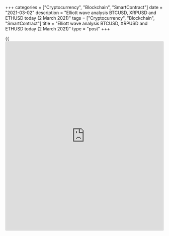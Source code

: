+++
categories = ["Cryptocurrency", "Blockchain", "SmartContract"]
date = "2021-03-02"
description = "Elliott wave analysis BTCUSD, XRPUSD and ETHUSD today (2 March 2021)"
tags = ["Cryptocurrency", "Blockchain", "SmartContract"]
title = "Elliott wave analysis BTCUSD, XRPUSD and ETHUSD today (2 March 2021)"
type = "post"
+++

{{<iframe id="large-banner" src="https://www.bounty.group/#slide=28.0" width="100%" height="600" scrolling="no" style="border: 0px solid rgb(216, 221, 230); border-radius: 3px;">}}

2021-03-02

2021-03-02

Short-term forecast for BTCUSD, XRPUSD and ETHUSD 02.03.2021Roman Onegin

I welcome my readers!

I have prepared a short-term cryptocurrency forecast based on Elliott
wave analysis of Bitcoin, Ripple, and Ethereum. I offer entry signals to
trade each cryptocurrency.

The Ripple price chart is forming the final leg of the bearish impulse.
Bitcoin and Ethereum continue forming the linking waves in the double
zigzags.

The article covers the following subjects:

## Elliott wave Bitcoin analysis

The BTCUSD market finished a large upward impulse wave, which is
composed of the sub-waves [1]-[2]-[3]-[4]-[5]. Next, the market has
started declining, forming a bearish double zigzag. The first sub-wave
of this zigzag, wave [W], has completed. Wave [W] is also a double
zigzag. The Bitcoin price is rising in the linking wave [X], which
should end at a level of 52500.00, a little higher than the previous
high marked by wave (X). At level 52500.00, wave [X] will reach the
Fibonacci ratio of 61.8% of wave [W].

### Trading plan for [BTCUSD][1] today:

Buy 49100.50, TP 52500.00

* * *

## Elliott wave Ripple analysis

After the linking down wave (X) finished, there has started a new
downward zigzag, composed of the sub-waves [A]-[B]-[C]. There have
completed wave [A] and the upward corrective wave [B], which is a triple
zigzag. The price is now declining in wave [C], which is an impulse.
Corrective wave (4) of impulse [C] is a skewed triangle and seems to
have completed. Therefore, the market should be declining in the final
wave (5) towards a level of 0.300.

### Trading plan for [XRPUSD][2] today:

Sell 0.441, TP 0.300

* * *

## Elliott wave Ethereum analysis

After a large bullish wave C completed as a five-wave impulse, there has
started unfolding a new corrective pattern. There is likely to be
forming a bearish double zigzag W-X-Y. The first zigzag-shaped W looks
complete, so the price is now rising in wave X. The price is expected to
reach the high at 1710.00, made by correction [B]. At level 1710.00,
wave X will slightly exceed the Fibonacci level of 50% of wave W.

### Trading plan for [ETHUSD][3] **** today:

Buy 1567.49, TP 1710.00

* * *

P.S. Did you like my article? Share it in social networks: it will be
the best “thank you" :)

Ask me questions and comment below. I’ll be glad to answer your
questions and give necessary explanations.

 **Useful links:**

  * I recommend trying to trade with a reliable broker [here][4]. The system allows you to trade by yourself or copy successful traders from all across the globe.
  * Use my promo-code BLOG for getting deposit bonus 50% on LiteForex platform. Just enter this code in the appropriate field while [depositing][5] your trading account.
  * Telegram chat for traders: <t.me/liteforexengchat>. We are sharing the signals and trading experience
  * Telegram channel with high-quality analytics, Forex reviews, training articles, and other useful things for traders <t.me/liteforex>



## Price chart of BTCUSD in real time mode

The content of this article reflects the author’s opinion and does not
necessarily reflect the official position of LiteForex. The material
published on this page is provided for informational purposes only and
should not be considered as the provision of investment advice for the
purposes of Directive 2004/39/EC.

Rate this article:

{{value}}

( {{count}} {{title}} )

   1. my.liteforex.com/trading/chart?symbol=BTCUSD
   2. my.liteforex.com/trading/chart?symbol=XRPUSD
   3. my.liteforex.com/trading/chart?symbol=ETHUSD
   4. my.liteforex.com/?category=analysts-opinions&slug=short-term-forecast-for-[BTC](https://www.playgroundfx.com/blog/who-is-the-creator-of-bitcoin/)usd-xrpusd-and-ethusd-02032021&openPopup=%2Fregistration%2Fpopup&utm_source=blog&utm_medium=article&utm_campaign=bonus
   5. my.liteforex.com/deposit/?category=analysts-opinions&slug=short-term-forecast-for-[BTC](https://www.playgroundfx.com/blog/who-is-the-creator-of-bitcoin/)usd-xrpusd-and-ethusd-02032021&promo_code=BLOG&utm_source=blog&utm_medium=article&utm_campaign=bonus
